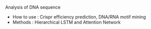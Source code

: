 Analysis of DNA sequence
- How to use : Crispr efficiency prediction, DNA/RNA motif mining
- Methods : Hierarchical LSTM and Attention Network
